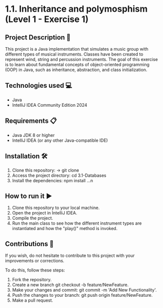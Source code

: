 
# 1.1. Inheritance and polymosphism (Level 1 - Exercise 1)

## Project Description 📄

This project is a Java implementation that simulates a music group with different types of musical instruments. Classes have been created to represent wind, string and percussion instruments. The goal of this exercise is to learn about fundamental concepts of object-oriented programming (OOP) in Java, such as inheritance, abstraction, and class initialization.







## Technologies used 💻

- Java
- IntelliJ IDEA Community Edition 2024
 

## Requirements 📋

- Java JDK 8 or higher
- IntelliJ IDEA (or any other Java-compatible IDE)
## Installation 🛠️

1. Clone this repository: -> git clone
2. Access the project directory: cd 3.1-Databases
3. Install the dependencies: npm install …n 
## How to run it ▶️

1. Clone this repository to your local machine.
2. Open the project in IntelliJ IDEA.
3. Compile the project.
4. Run the main class to see how the different instrument types are instantiated and how the "play()" method is invoked.
## Contributions 🤝

If you wish, do not hesitate to contribute to this project with your improvements or corrections.

To do this, follow these steps:
1. Fork the repository.
2. Create a new branch git checkout -b feature/NewFeature.
3. Make your changes and commit: git commit -m 'Add New Functionality'.
4. Push the changes to your branch: git push origin feature/NewFeature.
5. Make a pull request.
